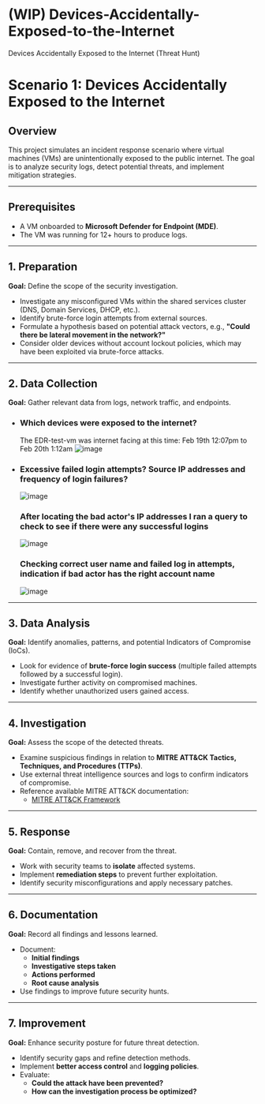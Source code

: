 # (WIP) Devices-Accidentally-Exposed-to-the-Internet
Devices Accidentally Exposed to the Internet (Threat Hunt)


# Scenario 1: Devices Accidentally Exposed to the Internet

## Overview
This project simulates an incident response scenario where virtual machines (VMs) are unintentionally exposed to the public internet. The goal is to analyze security logs, detect potential threats, and implement mitigation strategies.

---

## Prerequisites
- A VM onboarded to **Microsoft Defender for Endpoint (MDE)**.
- The VM was running for 12+ hours to produce logs.

---

## 1. Preparation
**Goal:** Define the scope of the security investigation.

- Investigate any misconfigured VMs within the shared services cluster (DNS, Domain Services, DHCP, etc.).
- Identify brute-force login attempts from external sources.
- Formulate a hypothesis based on potential attack vectors, e.g., **"Could there be lateral movement in the network?"**
- Consider older devices without account lockout policies, which may have been exploited via brute-force attacks.

---

## 2. Data Collection
**Goal:** Gather relevant data from logs, network traffic, and endpoints.
  - ### Which devices were exposed to the internet?
    The EDR-test-vm was internet facing at this time: Feb 19th 12:07pm to Feb 20th 1:12am
 ![image](https://github.com/user-attachments/assets/087cd60b-3257-4767-8f55-5d356f5f7d57)

    
  - ### Excessive failed login attempts? Source IP addresses and frequency of login failures?
      ![image](https://github.com/user-attachments/assets/c59d825a-ef3d-4a89-b900-db30c237d57d)

    ### After locating the bad actor's IP addresses I ran a query to check to see if there were any successful logins
    ![image](https://github.com/user-attachments/assets/18b6fb9f-dba1-4de6-88fe-0e9f10315bdf)

    ### Checking correct user name and failed log in attempts, indication if bad actor has the right account name
    ![image](https://github.com/user-attachments/assets/72e043ca-213d-40be-8f7c-94c5f9c3f915)






---

## 3. Data Analysis
**Goal:** Identify anomalies, patterns, and potential Indicators of Compromise (IoCs).

- Look for evidence of **brute-force login success** (multiple failed attempts followed by a successful login).
- Investigate further activity on compromised machines.
- Identify whether unauthorized users gained access.

---

## 4. Investigation
**Goal:** Assess the scope of the detected threats.

- Examine suspicious findings in relation to **MITRE ATT&CK Tactics, Techniques, and Procedures (TTPs)**.
- Use external threat intelligence sources and logs to confirm indicators of compromise.
- Reference available MITRE ATT&CK documentation:
  - [MITRE ATT&CK Framework](https://attack.mitre.org/)

---

## 5. Response
**Goal:** Contain, remove, and recover from the threat.

- Work with security teams to **isolate** affected systems.
- Implement **remediation steps** to prevent further exploitation.
- Identify security misconfigurations and apply necessary patches.

---

## 6. Documentation
**Goal:** Record all findings and lessons learned.

- Document:
  - **Initial findings**
  - **Investigative steps taken**
  - **Actions performed**
  - **Root cause analysis**
- Use findings to improve future security hunts.

---

## 7. Improvement
**Goal:** Enhance security posture for future threat detection.

- Identify security gaps and refine detection methods.
- Implement **better access control** and **logging policies**.
- Evaluate:
  - **Could the attack have been prevented?**
  - **How can the investigation process be optimized?**

